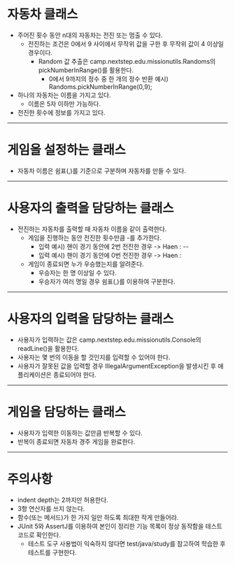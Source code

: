 # 자동차 클래스
- 주어진 횟수 동안 n대의 자동차는 전진 또는 멈출 수 있다.
  - 전진하는 조건은 0에서 9 사이에서 무작위 값을 구한 후 무작위 값이 4 이상일 경우이다.
    - Random 값 추출은 camp.nextstep.edu.missionutils.Randoms의 pickNumberInRange()를 활용한다.
      - 0에서 9까지의 정수 중 한 개의 정수 반환 예시) Randoms.pickNumberInRange(0,9);
- 하나의 자동차는 이름을 가지고 있다.
  - 이름은 5자 이하만 가능하다.
- 전진한 횟수에 정보를 가지고 있다.

---
# 게임을 설정하는 클래스
- 자동차 이름은 쉼표(,)를 기준으로 구분하며 자동차를 만들 수 있다.

---
# 사용자의 출력을 담당하는 클래스
- 전진하는 자동차를 출력할 때 자동차 이름을 같이 출력한다.
  - 게임을 진행하는 동안 전진한 횟수만큼 -를 추가한다.
    - 입력 예시) 핸이 경기 동안에 2번 전진한 경우 -> Haen : --
    - 입력 예시) 핸이 경기 동안에 0번 전진한 경우 -> Haen :
  - 게임이 종료되면 누가 우승했는지를 알려준다.
    - 우승자는 한 명 이상일 수 있다.
    - 우승자가 여러 명일 경우 쉼표(,)를 이용하여 구분한다.

---
# 사용자의 입력을 담당하는 클래스
- 사용자가 입력하는 값은 camp.nextstep.edu.missionutils.Console의 readLine()을 활용한다.
- 사용자는 몇 번의 이동을 할 것인지를 입력할 수 있어야 한다.
- 사용자가 잘못된 값을 입력할 경우 IllegalArgumentException을 발생시킨 후 애플리케이션은 종료되어야 한다.

---
# 게임을 담당하는 클래스
- 사용자가 입력한 이동하는 값만큼 반복할 수 있다. 
- 반복이 종료되면 자동차 경주 게임을 완료한다. 

---
# 주의사항
- indent depth는 2까지만 허용한다.
- 3항 연산자를 쓰지 않는다.
- 함수(또는 메서드)가 한 가지 일만 하도록 최대한 작게 만들어라.
- JUnit 5와 AssertJ를 이용하여 본인이 정리한 기능 목록이 정상 동작함을 테스트 코드로 확인한다.
  - 테스트 도구 사용법이 익숙하지 않다면 test/java/study를 참고하여 학습한 후 테스트를 구현한다.

